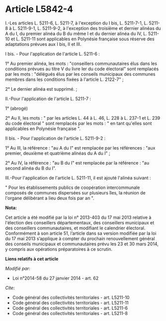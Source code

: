 # Article L5842-4

I.-Les articles L. 5211-6, L. 5211-7, à l'exception du I bis, L. 5211-7-1, L. 5211-8 à L. 5211-9-1, L. 5211-9-2, à
l'exception des troisième et dernier alinéas du A du I, du premier alinéa du B du même I et du dernier alinéa du IV, L.
5211-10 et L. 5211-11 sont applicables en Polynésie française sous réserve des adaptations prévues aux I bis, II et III. 

I bis. - Pour l'application de l'article L. 5211-6 :

1° Au premier alinéa, les mots : "conseillers communautaires élus dans les conditions prévues au titre V du livre Ier du code
électoral" sont remplacés par les mots : "délégués élus par les conseils municipaux des communes membres dans les conditions
fixées à l'article L. 2122-7" ;

2° Le dernier alinéa est supprimé. ;

II.-Pour l'application de l'article L. 5211-7 : 

1° (abrogé)

2° Au II, les mots : " par les articles L. 44 à L. 46, L. 228 à L. 237-1 et L. 239 du code électoral " sont remplacés par les
mots : " en tant qu'elles sont applicables en Polynésie française ". 

II bis. - Pour l'application de l'article L. 5211-9-2 : 

1° Au III, la référence : "au A du I" est remplacée par les références : "aux premier, deuxième et quatrième alinéas du A du
I" ; 

2° Au IV, la référence : "au B du I" est remplacée par la référence : "au second alinéa du B du I". 

III.-Pour l'application de l'article L. 5211-11, il est ajouté l'alinéa suivant : 

" Pour les établissements publics de coopération intercommunale composés de communes dispersées sur plusieurs îles, la
réunion de l'organe délibérant a lieu deux fois par an ".

**Nota:**

Cet article a été modifié par la loi n° 2013-403 du 17 mai 2013 relative à l'élection des conseillers départementaux, des
conseillers municipaux et des conseillers communautaires, et modifiant le calendrier électoral. Conformément à son article
51, l’article dans sa version modifiée par la loi du 17 mai 2013 s’applique à compter du prochain renouvellement général des
conseils municipaux et communautaires prévu les 23 et 30 mars 2014, y compris aux opérations préparatoires à ce scrutin.

**Liens relatifs à cet article**

_Modifié par_:

  - Loi n°2014-58 du 27 janvier 2014 - art. 62

_Cite_:

  - Code général des collectivités territoriales - art. L5211-10
  - Code général des collectivités territoriales - art. L5211-11
  - Code général des collectivités territoriales - art. L5211-6
  - Code général des collectivités territoriales - art. L5211-8

